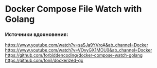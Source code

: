 # Docker Compose File Watch with Golang

### Источники вдохновения:
https://www.youtube.com/watch?v=saSJa9YVroA&ab_channel=Docker
https://www.youtube.com/watch?v=VOyyGX1MOU0&ab_channel=Docker
https://github.com/forbiddencoding/docker-compose-watch-golang
https://github.com/fonil/dockerized-go
